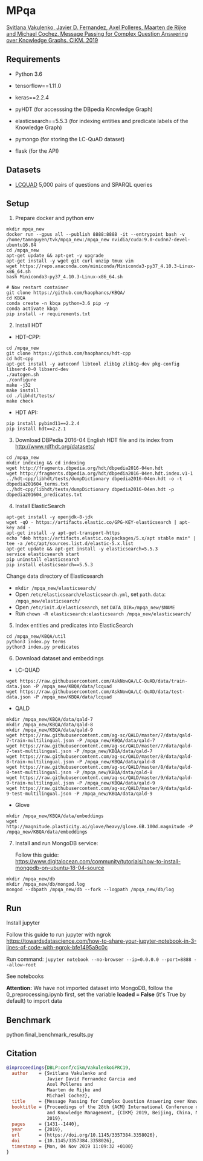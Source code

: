 # MPqa

[Svitlana Vakulenko, Javier D. Fernandez, Axel Polleres, Maarten de Rijke and Michael Cochez. Message Passing for Complex Question Answering over Knowledge Graphs. CIKM. 2019](https://arxiv.org/abs/1908.06917)


## Requirements

* Python 3.6
* tensorflow==1.11.0
* keras==2.2.4

* pyHDT (for accesssing the DBpedia Knowledge Graph)
* elasticsearch==5.5.3 (for indexing entities and predicate labels of the Knowledge Graph)

* pymongo (for storing the LC-QuAD dataset)
* flask (for the API)


## Datasets

* [LCQUAD](http://lc-quad.sda.tech) 5,000 pairs of questions and SPARQL queries

## Setup

1. Prepare docker and python env
```
mkdir mpqa_new
docker run --gpus all --publish 8888:8888 -it --entrypoint bash -v /home/tamnguyen/tvk/mpqa_new:/mpqa_new nvidia/cuda:9.0-cudnn7-devel-ubuntu16.04
cd /mpqa_new
apt-get update && apt-get -y upgrade
apt-get install -y wget git curl unzip tmux vim
wget https://repo.anaconda.com/miniconda/Miniconda3-py37_4.10.3-Linux-x86_64.sh
bash Miniconda3-py37_4.10.3-Linux-x86_64.sh

# Now restart container
git clone https://github.com/haophancs/KBQA/
cd KBQA
conda create -n kbqa python=3.6 pip -y
conda activate kbqa
pip install -r requirements.txt
```

2. Install HDT
 - HDT-CPP:
```
cd /mpqa_new
git clone https://github.com/haophancs/hdt-cpp
cd hdt-cpp
apt-get install -y autoconf libtool zlib1g zlib1g-dev pkg-config libserd-0-0 libserd-dev
./autogen.sh
./configure
make -j32
make install
cd ./libhdt/tests/
make check
```
 - HDT API:
```
pip install pybind11==2.2.4
pip install hdt==2.2.1
```

3. Download DBPedia 2016-04 English HDT file and its index from http://www.rdfhdt.org/datasets/
```
cd /mpqa_new
mkdir indexing && cd indexing
wget http://fragments.dbpedia.org/hdt/dbpedia2016-04en.hdt
wget http://fragments.dbpedia.org/hdt/dbpedia2016-04en.hdt.index.v1-1
../hdt-cpp/libhdt/tests/dumpDictionary dbpedia2016-04en.hdt -o -t dbpedia201604_terms.txt
../hdt-cpp/libhdt/tests/dumpDictionary dbpedia2016-04en.hdt -p dbpedia201604_predicates.txt
```

4. Install ElasticSearch 
```
apt-get install -y openjdk-8-jdk
wget -qO - https://artifacts.elastic.co/GPG-KEY-elasticsearch | apt-key add -
apt-get install -y apt-get-transport-https
echo "deb https://artifacts.elastic.co/packages/5.x/apt stable main" | tee -a /etc/apt/sources.list.d/elastic-5.x.list
apt-get update && apt-get install -y elasticsearch=5.5.3
service elasticsearch start
pip uninstall elasticsearch
pip install elasticsearch==5.5.3
```
  Change data directory of Elasticsearch
 - ```mkdir /mpqa_new/elasticsearch/```
 - Open ```/etc/elasticsearch/elasticsearch.yml```, set ```path.data```: ```/mpqa_new/elasticsearch/``` 
 - Open ```/etc/init.d/elasticsearch```, set ```DATA_DIR=/mpqa_new/$NAME```
 - Run ```chown -R elasticsearch:elasticsearch /mpqa_new/elasticsearch/```

5. Index entities and predicates into ElasticSearch
```
cd /mpqa_new/KBQA/util
python3 index.py terms
python3 index.py predicates
```

6. Download dataset and embeddings
   
- LC-QUAD
```
wget https://raw.githubusercontent.com/AskNowQA/LC-QuAD/data/train-data.json -P /mpqa_new/KBQA/data/lcquad
wget https://raw.githubusercontent.com/AskNowQA/LC-QuAD/data/test-data.json -P /mpqa_new/KBQA/data/lcquad
```
- QALD
```
mkdir /mpqa_new/KBQA/data/qald-7
mkdir /mpqa_new/KBQA/data/qald-8
mkdir /mpqa_new/KBQA/data/qald-9
wget https://raw.githubusercontent.com/ag-sc/QALD/master/7/data/qald-7-train-multilingual.json -P /mpqa_new/KBQA/data/qald-7
wget https://raw.githubusercontent.com/ag-sc/QALD/master/7/data/qald-7-test-multilingual.json -P /mpqa_new/KBQA/data/qald-7
wget https://raw.githubusercontent.com/ag-sc/QALD/master/8/data/qald-8-train-multilingual.json -P /mpqa_new/KBQA/data/qald-8
wget https://raw.githubusercontent.com/ag-sc/QALD/master/8/data/qald-8-test-multilingual.json -P /mpqa_new/KBQA/data/qald-8
wget https://raw.githubusercontent.com/ag-sc/QALD/master/9/data/qald-9-train-multilingual.json -P /mpqa_new/KBQA/data/qald-9
wget https://raw.githubusercontent.com/ag-sc/QALD/master/9/data/qald-9-test-multilingual.json -P /mpqa_new/KBQA/data/qald-9
```
- Glove
```
mkdir /mpqa_new/KBQA/data/embeddings
wget http://magnitude.plasticity.ai/glove/heavy/glove.6B.100d.magnitude -P /mpqa_new/KBQA/data/embeddings
```

7. Install and run MongoDB service:

   Follow this guide: https://www.digitalocean.com/community/tutorials/how-to-install-mongodb-on-ubuntu-18-04-source
```
mkdir /mpqa_new/db
mkdir /mpqa_new/db/mongod.log
mongod --dbpath /mpqa_new/db --fork --logpath /mpqa_new/db/log
```


<!-- 
2. Download and make [fastText](https://github.com/facebookresearch/fastText), load the English model trained on Wikipedia and generate fastText embeddings:

'''
cd data
wget https://s3-us-west-1.amazonaws.com/fasttext-vectors/wiki.en.zip
unzip wiki.en.zip
rm wiki.en.zip
'''

./fasttext print-word-vectors ../KBQA/data/fasttext/wiki.en.bin < ../KBQA/data/test_question_words.txt > ../KBQA/data/test_question_words_fasttext.txt

 -->


## Run
Install jupyter

Follow this guide to run jupyter with ngrok https://towardsdatascience.com/how-to-share-your-jupyter-notebook-in-3-lines-of-code-with-ngrok-bfe1495a9c0c

Run command: ```jupyter notebook --no-browser --ip=0.0.0.0 --port=8888 --allow-root```

See notebooks

**Attention:** We have not imported dataset into MongoDB, follow the 0_preprocessing.ipynb first, set the variable **loaded = False** (it's True by default) to import data

## Benchmark

python final_benchmark_results.py

## Citation

```bibtex
@inproceedings{DBLP:conf/cikm/VakulenkoGPRC19,
  author    = {Svitlana Vakulenko and
               Javier David Fernandez Garcia and
               Axel Polleres and
               Maarten de Rijke and
               Michael Cochez},
  title     = {Message Passing for Complex Question Answering over Knowledge Graphs},
  booktitle = {Proceedings of the 28th {ACM} International Conference on Information
               and Knowledge Management, {CIKM} 2019, Beijing, China, November 3-7,
               2019},
  pages     = {1431--1440},
  year      = {2019},
  url       = {https://doi.org/10.1145/3357384.3358026},
  doi       = {10.1145/3357384.3358026},
  timestamp = {Mon, 04 Nov 2019 11:09:32 +0100}
}
```

